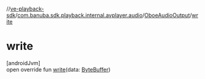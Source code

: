 //[ve-playback-sdk](../../../index.md)/[com.banuba.sdk.playback.internal.avplayer.audio](../index.md)/[OboeAudioOutput](index.md)/[write](write.md)

# write

[androidJvm]\
open override fun [write](write.md)(data: [ByteBuffer](https://developer.android.com/reference/kotlin/java/nio/ByteBuffer.html))
